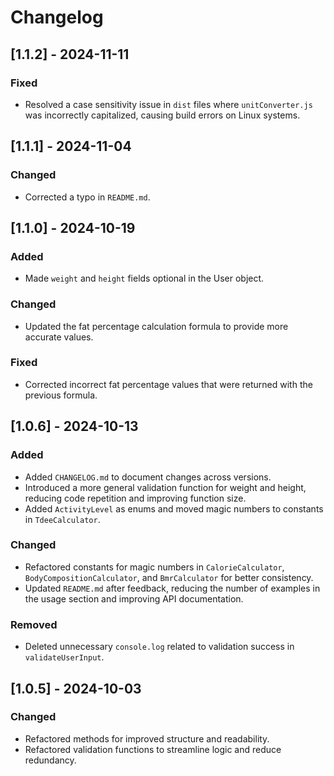 # Changelog

## [1.1.2] - 2024-11-11

### Fixed

- Resolved a case sensitivity issue in `dist` files where `unitConverter.js` was incorrectly capitalized, causing build errors on Linux systems.

## [1.1.1] - 2024-11-04

### Changed

- Corrected a typo in `README.md`.

## [1.1.0] - 2024-10-19

### Added

- Made `weight` and `height` fields optional in the User object.

### Changed

- Updated the fat percentage calculation formula to provide more accurate values.

### Fixed

- Corrected incorrect fat percentage values that were returned with the previous formula.

## [1.0.6] - 2024-10-13

### Added

- Added `CHANGELOG.md` to document changes across versions.
- Introduced a more general validation function for weight and height, reducing code repetition and improving function size.
- Added `ActivityLevel` as enums and moved magic numbers to constants in `TdeeCalculator`.

### Changed

- Refactored constants for magic numbers in `CalorieCalculator`, `BodyCompositionCalculator`, and `BmrCalculator` for better consistency.
- Updated `README.md` after feedback, reducing the number of examples in the usage section and improving API documentation.

### Removed

- Deleted unnecessary `console.log` related to validation success in `validateUserInput`.

## [1.0.5] - 2024-10-03

### Changed

- Refactored methods for improved structure and readability.
- Refactored validation functions to streamline logic and reduce redundancy.
